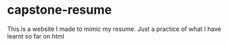 # capstone-resume
This is a website I made to mimic my resume. Just a practice of what I have learnt so far on html

